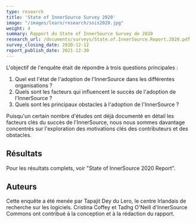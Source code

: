 ```yaml
---
type: research
title: 'State of InnerSource Survey 2020'
image: "/images/learn/research/sois2020.jpg"
weight: 4
summary: Rapport du State of InnerSource Survey de 2020 
research_url: /documents/surveys/State.of.InnerSource.Report.2020.pdf
survey_closing_date: 2020-12-12
report_publish_date: 2021-12-30
---
```


L'objectif de l'enquête était de répondre à trois questions principales :

1. Quel est l'état de l'adoption de l'InnerSource dans les différentes organisations ?
2. Quels sont les facteurs qui influencent le succès de l'adoption de l'InnerSource ?
3. Quels sont les principaux obstacles à l'adoption de l'InnerSource ?

Puisqu'un certain nombre d'études ont déjà documenté en détail les facteurs clés du succès de l'InnerSource, nous nous sommes davantage concentrés sur l'exploration des motivations clés des contributeurs et des obstacles.

## Résultats

Pour les résultats complets, voir "State of InnerSource 2020 Report".

## Auteurs

Cette enquête a été menée par Tapajit Dey du Lero, le centre Irlandais de recherche sur les logiciels. Cristina Coffey et Tadhg O'Neill d'InnerSource Commons ont contribué à la conception et à la rédaction du rapport.
